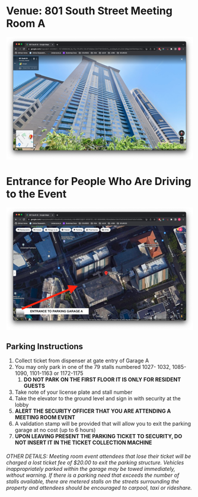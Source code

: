 # Venue: 801 South Street Meeting Room A
![](images/building.png)

# Entrance for People Who Are Driving to the Event
![](images/parking.png)

## Parking Instructions
1. Collect ticket from dispenser at gate entry of Garage A
2. You may only park in one of the 79 stalls numbered 1027- 1032, 1085-1090, 1101-1163 or 1172-1175
   1. __DO NOT PARK ON THE FIRST FLOOR IT IS ONLY FOR RESIDENT GUESTS__
3. Take note of your license plate and stall number
4. Take the elevator to the ground level and sign in with security at the lobby
5. **ALERT THE SECURITY OFFICER THAT YOU ARE ATTENDING A MEETING ROOM EVENT**
6. A validation stamp will be provided that will allow you to exit the parking garage at no cost (up to 6 hours)
7. **UPON LEAVING PRESENT THE PARKING TICKET TO SECURITY, DO NOT INSERT IT IN THE TICKET COLLECTION MACHINE**

###### OTHER DETAILS: Meeting room event attendees that lose their ticket will be charged a lost ticket fee of $20.00 to exit the parking structure. Vehicles inappropriately parked within the garage may be towed immediately, without warning. If there is a parking need that exceeds the number of stalls available, there are metered stalls on the streets surrounding the property and attendees should be encouraged to carpool, taxi or rideshare.